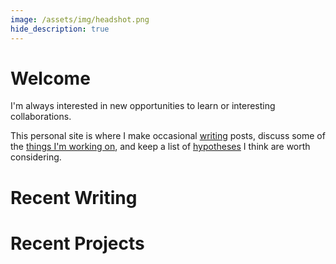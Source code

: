 ```yaml
---
image: /assets/img/headshot.png
hide_description: true
---
```


# Welcome

I'm always interested in new opportunities to learn or interesting collaborations.

This personal site is where I make occasional [writing] posts, discuss some of the [things I'm working on][projects], and keep a list of [hypotheses] I think are worth considering.

# Recent Writing

<!--posts-->

# Recent Projects

<!--projects-->

[writing]: /writing
[projects]: projects.md
[resume]: resume.md
[hypotheses]: hypotheses.md
